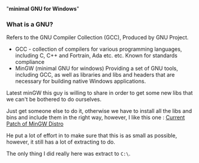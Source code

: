 "**minimal GNU for Windows**"

### What is a GNU?
Refers to the GNU Compiler Collection (GCC), Produced by GNU Project. 
- GCC - collection of compilers for various programming languages, including C, C++ and Fortrain, Ada etc. etc. Known for standards compliance
- MinGW (minimal GNU for windows) Providing a set of GNU tools, including GCC, as well as libraries and libs and headers that are necessary for building native Windows applications. 

Latest minGW this guy is willing to share in order to get some new libs that we can't be bothered to do ourselves. 


Just get someone else to do it, otherwise we have to install all the libs and bins and include them in the right way, however, I like this one
: 
[Current Patch of MinGW Distro](https://nuwen.net/mingw.html)

He put a lot of effort in to make sure that this is as small as possible, however, it still has a lot of extracting to do. 

The only thing I did really here was extract to `C:\`. 

